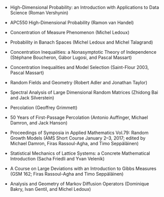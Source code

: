 - High-Dimensional Probability: an Introduction with Applications to Data Science (Roman Vershynin)
- APC550 High-Dimensional Probability (Ramon van Handel)
- Concentration of Measure Phenomenon (Michel Ledoux)
- Probability in Banach Spaces (Michel Ledoux and Michel Talagrand)
- Concentration Inequalities: a Nonasymptotic Theory of Independence (Stéphane Boucheron, Gábor Lugosi, and Pascal Massart)
- Concentration Inequalities and Model Selection (Saint-Flour 2003, Pascal Massart)

- Random Fields and Geometry (Robert Adler and Jonathan Taylor)

- Spectral Analysis of Large Dimensional Random Matrices (Zhidong Bai and Jack Silverstein)

- Percolation (Geoffrey Grimmett)
- 50 Years of First-Passage Percolation (Antonio Auffinger, Michael Damron, and Jack Hanson)
- Proceedings of Symposia in Applied Mathematics Vol.79: Random Growth Models (AMS Short Course January 2–3, 2017; edited by Michael Damron, Firas Rassoul-Agha, and Timo Seppäläinen)
- Statistical Mechanics of Lattice Systems: a Concrete Mathematical Introduction (Sacha Friedli and Yvan Velenik)

- A Course on Large Deviations with an Introduction to Gibbs Measures (GSM 162; Firas Rassoul-Agha and Timo Seppäläinen)

- Analysis and Geometry of Markov Diffusion Operators (Dominique Bakry, Ivan Gentil, and Michel Ledoux)
